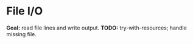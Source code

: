 # File I/O

**Goal:** read file lines and write output.
**TODO:** try-with-resources; handle missing file.

